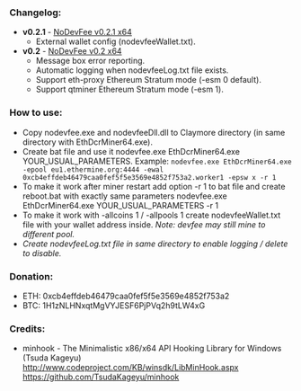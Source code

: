 ### Changelog:

- **v0.2.1** - [NoDevFee v0.2.1 x64](https://github.com/Demion/nodevfee/releases/download/v0.2.1/NoDevFee_v0.2.1_x64.zip)
  * External wallet config (nodevfeeWallet.txt).
- **v0.2** - [NoDevFee v0.2 x64](https://github.com/Demion/nodevfee/releases/download/v0.2/NoDevFee_v0.2_x64.zip)
  * Message box error reporting.
  * Automatic logging when nodevfeeLog.txt file exists.
  * Support eth-proxy Ethereum Stratum mode (-esm 0 default).
  * Support qtminer Ethereum Stratum mode (-esm 1).
  
### How to use:

- Copy nodevfee.exe and nodevfeeDll.dll to Claymore directory (in same directory with EthDcrMiner64.exe).
- Create bat file and use it nodevfee.exe EthDcrMiner64.exe YOUR_USUAL_PARAMETERS. Example:
`nodevfee.exe EthDcrMiner64.exe -epool eu1.ethermine.org:4444 -ewal 0xcb4effdeb46479caa0fef5f5e3569e4852f753a2.worker1 -epsw x -r 1`
- To make it work after miner restart add option -r 1 to bat file and create reboot.bat with exactly same parameters nodevfee.exe EthDcrMiner64.exe YOUR_USUAL_PARAMETERS -r 1
- To make it work with -allcoins 1 / -allpools 1 create nodevfeeWallet.txt file with your wallet address inside. *Note: devfee may still mine to different pool.*
- *Create nodevfeeLog.txt file in same directory to enable logging / delete to disable.*

### Donation:

- ETH: 0xcb4effdeb46479caa0fef5f5e3569e4852f753a2
- BTC: 1H1zNLHNxqtMgVYJESF6PjPVq2h9tLW4xG

### Credits:

- minhook - The Minimalistic x86/x64 API Hooking Library for Windows (Tsuda Kageyu) http://www.codeproject.com/KB/winsdk/LibMinHook.aspx https://github.com/TsudaKageyu/minhook
